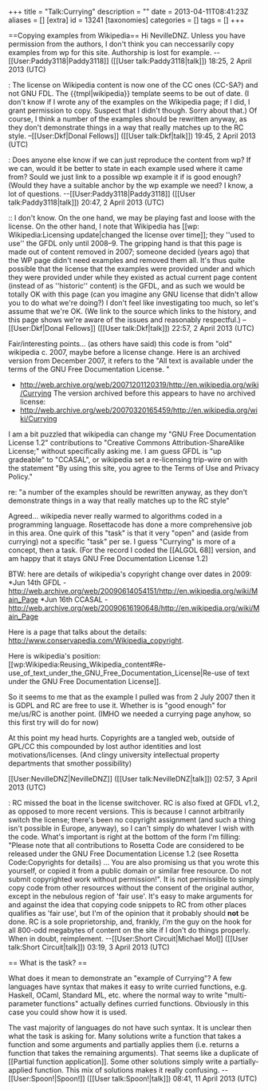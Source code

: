 +++
title = "Talk:Currying"
description = ""
date = 2013-04-11T08:41:23Z
aliases = []
[extra]
id = 13241
[taxonomies]
categories = []
tags = []
+++

==Copying examples from Wikipedia==
Hi NevilleDNZ. Unless you have permission from the authors, I don't think you can neccessarily copy examples from wp for this site. Authorship is lost for example. --[[User:Paddy3118|Paddy3118]] ([[User talk:Paddy3118|talk]]) 18:25, 2 April 2013 (UTC)

: The license on Wikipedia content is now one of the CC ones (CC-SA?) and not GNU FDL. The {{tmpl|wikipedia}} template seems to be out of date. (I don't know if I wrote any of the examples on the Wikipedia page; if I did, I grant permission to copy. Suspect that I didn't though. Sorry about that.) Of course, I think a number of the examples should be rewritten anyway, as they don't demonstrate things in a way that really matches up to the RC style. –[[User:Dkf|Donal Fellows]] ([[User talk:Dkf|talk]]) 19:45, 2 April 2013 (UTC)

: Does anyone else know if we can just reproduce the content from wp? If we can, would it be better to state in each example used where it came from? Sould we just link to a possible wp example it if is good enough? (Would they have a suitable anchor by the wp example we need? I know, a lot of questions. --[[User:Paddy3118|Paddy3118]] ([[User talk:Paddy3118|talk]]) 20:47, 2 April 2013 (UTC)

:: I don't know. On the one hand, we may be playing fast and loose with the license. On the other hand, I note that Wikipedia has [[wp: Wikipedia:Licensing update|changed the license over time]]; they ''used to use'' the GFDL only until 2008–9. The gripping hand is that this page is made out of content removed in 2007; someone decided (years ago) that the WP page didn't need examples and removed them all. It's thus quite possible that the license that the examples were provided under and which they were provided under while they existed as actual current page content (instead of as ''historic'' content) is the GFDL, and as such we would be totally OK with this page (can you imagine any GNU license that didn't allow you to do what we're doing?) I don't feel like investigating too much, so let's assume that we're OK. (We link to the source which links to the history, and this page shows we're aware of the issues and reasonably respectful.) –[[User:Dkf|Donal Fellows]] ([[User talk:Dkf|talk]]) 22:57, 2 April 2013 (UTC)


Fair/interesting points... (as others have said) this code is from "old" wikipedia c. 2007, maybe before a license change.
Here is an archived version from December 2007, it refers to the "All text is available under the terms of the GNU Free Documentation License. "
* http://web.archive.org/web/20071201120319/http://en.wikipedia.org/wiki/Currying
The version archived before this appears to have no archived license:
* http://web.archive.org/web/20070320165459/http://en.wikipedia.org/wiki/Currying

I am a bit puzzled that wikipedia can change my "GNU Free Documentation License 1.2" contributions to "Creative Commons Attribution-ShareAlike License;" without specifically asking me. I am guess GFDL is "up gradeable" to "CCASAL", or wikipedia set a re-licensing trip-wire on with the statement "By using this site, you agree to the Terms of Use and Privacy Policy."

re: "a number of the examples should be rewritten anyway, as they don't demonstrate things in a way that really matches up to the RC style"

Agreed... wikipedia never really warmed to algorithms coded in a programming language.   Rosettacode has done a more comprehensive job in this area.  One quirk of this "task" is that it very "open" and (aside from currying) not a specific "task" per se.  I guess "Currying" is more of a concept, then a task.  (For the record I coded the [[ALGOL 68]] version, and am happy that it stays GNU Free Documentation License 1.2)

BTW: here are details of wikipedia's copyright change over dates in 2009:
*Jun 14th GFDL - http://web.archive.org/web/20090614054151/http://en.wikipedia.org/wiki/Main_Page
*Jun 16th CCASAL - http://web.archive.org/web/20090616190648/http://en.wikipedia.org/wiki/Main_Page

Here is a page that talks about the details: http://www.conservapedia.com/Wikipedia_copyright.

Here is wikipedia's position: [[wp:Wikipedia:Reusing_Wikipedia_content#Re-use_of_text_under_the_GNU_Free_Documentation_License|Re-use of text under the GNU Free Documentation License]].

So it seems to me that as the example I pulled was from 2 July 2007 then it is GDPL and RC are free to use it.  Whether is is "good enough" for me/us/RC is another point.  (IMHO we needed a currying page anyhow, so this first try will do for now)

At this point my head hurts.  Copyrights are a tangled web, outside of GPL/CC this compounded by lost author identities and lost motivations/licenses.  (And clingy university intellectual property departments that smother possibility)

[[User:NevilleDNZ|NevilleDNZ]] ([[User talk:NevilleDNZ|talk]]) 02:57, 3 April 2013 (UTC)

: RC missed the boat in the license switchover. RC is also fixed at GFDL v1.2, as opposed to more recent versions. This is because I cannot arbitrarily switch the license; there's been no copyright assignment (and such a thing isn't possible in Europe, anyway), so I can't simply do whatever I wish with the code. What's important is right at the bottom of the form I'm filling: "Please note that all contributions to Rosetta Code are considered to be released under the GNU Free Documentation License 1.2 (see Rosetta Code:Copyrights for details) ... You are also promising us that you wrote this yourself, or copied it from a public domain or similar free resource. Do not submit copyrighted work without permission!". It is not permissible to simply copy code from other resources without the consent of the original author, except in the nebulous region of 'fair use'. It's easy to make arguments for and against the idea that copying code snippets to RC from other places qualifies as 'fair use', but I'm of the opinion that it probably should **not** be done. RC is a sole proprietorship, and, frankly, *I'm* the guy on the hook for all 800-odd megabytes of content on the site if I don't do things properly. When in doubt, reimplement. --[[User:Short Circuit|Michael Mol]] ([[User talk:Short Circuit|talk]]) 03:19, 3 April 2013 (UTC)

== What is the task? ==

What does it mean to demonstrate an "example of Currying"? A few languages have syntax that makes it easy to write curried functions, e.g. Haskell, OCaml, Standard ML, etc. where the normal way to write "multi-parameter functions" actually defines curried functions. Obviously in this case you could show how it is used.

The vast majority of languages do not have such syntax. It is unclear then what the task is asking for. Many solutions write a function that takes a function and some arguments and partially applies them (i.e. returns a function that takes the remaining arguments). That seems like a duplicate of [[Partial function application]]. Some other solutions simply write a partially-applied function. This mix of solutions makes it really confusing. --[[User:Spoon!|Spoon!]] ([[User talk:Spoon!|talk]]) 08:41, 11 April 2013 (UTC)
